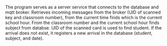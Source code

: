 The program serves as a server service that connects to the database and mqtt broker.
Retrieves incoming messages from the broker (UID of scanned key and classroom number), from the current time finds which is the current school hour.
From the classroom number and the current school hour finds subject from databse.
UID of the scanned card is used to find student.
If the arrival does not exist, it registers a new arrival in the database (student, subject, and date).
